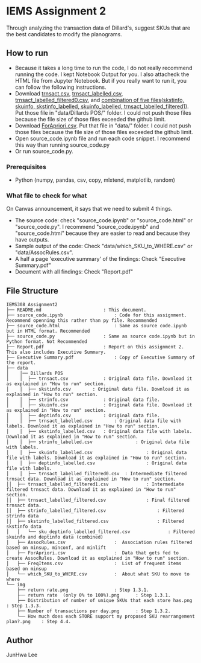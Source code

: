 # IEMS Assignment 2
Through analyzing the transaction data of Dillard's, suggest SKUs that are the best candidates to modify the planograms. 

## How to run 
* Because it takes a long time to run the code, I do not really recommend running the code. I kept Notebook Output for you. I also attachedk the HTML file from Jupyter Notebook.
But if you really want to run it, you can follow the following instructions. 
* Download [trnsact.csv](https://drive.google.com/file/d/16k7guGlvVxp-n1h5y6HzGGytGir1sL6E/view?usp=sharing), [trnsact_labelled.csv](https://drive.google.com/file/d/1ZJYQSsqe9C9-Rn9qYhuymCCHRA134U5a/view?usp=sharing), [trnsact_labelled_filtered0.csv](https://drive.google.com/file/d/1UwkMf0GtgabFf9Jijy7kxU3ikyyRjy1j/view?usp=sharing), and [combination of five files(skstinfo, skuinfo, skstinfo_labelled, skuinfo_labelled, trnsact_labelled_filtered1)](https://drive.google.com/file/d/1HVW8_NMF4IEHIMNuV7Av2ML22GtfGWaR/view?usp=sharing). Put those file in "data/Dillards POS/" folder. I could not push those files because the file size of those files exceeded the github limit. 
* Download [ForApriori.csv](https://drive.google.com/file/d/1iU0jmqSCkS3RyA7n2wj5VQySl2vZMTay/view?usp=sharing). Put that file in "data/" folder. I could not push those files because the file size of those files exceeded the github limit. 
* Open source_code.ipynb file and run each code snippet. I recommend this way than running source_code.py
* Or run source_code.py.

### Prerequisites
* Python (numpy, pandas, csv, copy, mlxtend, matplotlib, random)

### What file to check for what
On Canvas announcement, it says that we need to submit 4 things. 
* The source code: check "source_code.ipynb" or "source_code.html" or "source_code.py". I recommend "source_code.ipynb" and "source_code.html" because they are easier to read and because they have outputs. 
* Sample output of the code: Check "data/which_SKU_to_WHERE.csv" or "data/AssocRules.csv".
* A half a page 'executive summary' of the findings: Check "Executive Summary.pdf"
* Document with all findings: Check "Report.pdf" 

## File Structure
```
IEMS308_Assignment2
├── README.md 						: This document.
├── source_code.ipynb 					: Code for this assignment. Recommend openning this rather than py file. Recommended
├── source_code.html					: Same as source code.ipynb but in HTML format. Recommended
├── source_code.py 					: Same as source code.ipynb but in Python format. Not Recommended
├── Report.pdf 						: Report on this assignment 2. This also includes Executive Summary.
├── Executive Summary.pdf 				: Copy of Executive Summary of the report.
├── data
│    │── Dillards POS
│    │	├── trnsact.csv 			: Original data file. Download it as explained in "How to run" section.
│    │	├── skstinfo.csv		: Original data file. Download it as explained in "How to run" section.
│    │	├── strinfo.csv				: Original data file.
│    │	├── skuinfo.csv				: Original data file. Download it as explained in "How to run" section.
│    │	├── deptinfo.csv			: Original data file.
│    │	├── trnsact_labelled.csv 		: Original data file with labels. Download it as explained in "How to run" section.
│    │	├── skstinfo_labelled.csv	: Original data file with labels. Download it as explained in "How to run" section.
│    │	├── strinfo_labelled.csv				: Original data file with labels.
│    │	├── skuinfo_labelled.csv					: Original data file with labels. Download it as explained in "How to run" section.
│    │	├── deptinfo_labelled.csv					: Original data file with labels.
│    │	├── trnsact_labelled_filtered0.csv	: Intermediate filtered trnsact data. Download it as explained in "How to run" section.
││	├── trnsact_labelled_filtered1.csv				: Intermediate filtered trnsact data. Download it as explained in "How to run" section.
││	├── trnsact_labelled_filtered.csv				: Final filtered trnsact data.
││	├── strinfo_labelled_filtered.csv					: Filtered strinfo data
││	├── skstinfo_labelled_filtered.csv					: Filtered skstinfo data
│   │   └── sku_deptinfo_labelled_filtered.csv 				: Filtered skuinfo and deptinfo data (combined)
│   ├── AssocRules.csv 					:  Association rules filtered based on minsup, minconf, and minlift
│   ├── ForApriori.csv 					:  Data that gets fed to create AssocRules. Download it as explained in "How to run" section.
│   ├── FreqItems.csv 					:  List of frequent items based on minsup
│   └── which_SKU_to_WHERE.csv 			:  About what SKU to move to where 
└── img
	├── return rate.png 				: Step 1.3.1.
	├── return rate  (only 0% to 100%).png		: Step 1.3.1.
	├── Distribution of number of unique SKUs that each store has.png    : Step 1.3.3.
	├── Number of transactions per day.png		: Step 1.3.2.
	└── How much does each STORE support my proposed SKU rearrangement plan?.png	: Step 4.4.
```

## Author
JunHwa Lee

